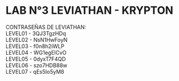 # LAB N°3 LEVIATHAN - KRYPTON
CONTRASEÑAS DE LEVIATHAN:   
LEVEL01 - 3QJ3TgzHDq  
LEVEL02 - NsN1HwFoyN  
LEVEL03 - f0n8h2iWLP  
LEVEL04 - WG1egElCvO  
LEVEL05 - 0dyxT7F4QD  
LEVEL06 - szo7HDB88w  
LEVEL07 - qEs5Io5yM8  
